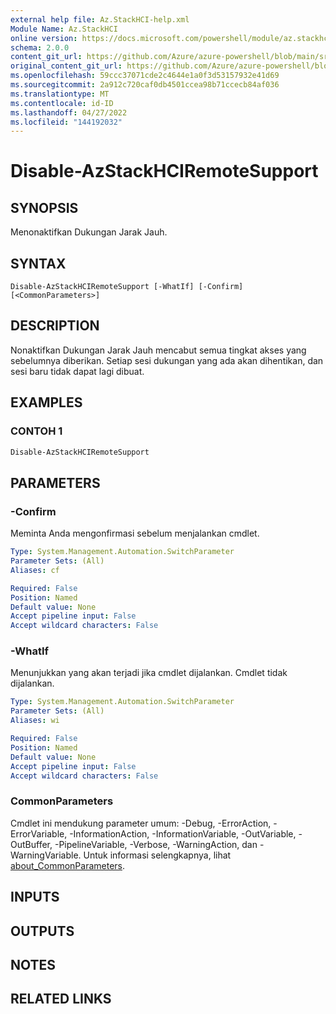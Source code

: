 ```yaml
---
external help file: Az.StackHCI-help.xml
Module Name: Az.StackHCI
online version: https://docs.microsoft.com/powershell/module/az.stackhci/disable-azstackhciremotesupport
schema: 2.0.0
content_git_url: https://github.com/Azure/azure-powershell/blob/main/src/StackHCI/help/Disable-AzStackHCIRemoteSupport.md
original_content_git_url: https://github.com/Azure/azure-powershell/blob/main/src/StackHCI/help/Disable-AzStackHCIRemoteSupport.md
ms.openlocfilehash: 59ccc37071cde2c4644e1a0f3d53157932e41d69
ms.sourcegitcommit: 2a912c720caf0db4501ccea98b71ccecb84af036
ms.translationtype: MT
ms.contentlocale: id-ID
ms.lasthandoff: 04/27/2022
ms.locfileid: "144192032"
---
```

# Disable-AzStackHCIRemoteSupport

## SYNOPSIS
Menonaktifkan Dukungan Jarak Jauh.

## SYNTAX

```
Disable-AzStackHCIRemoteSupport [-WhatIf] [-Confirm] [<CommonParameters>]
```

## DESCRIPTION
Nonaktifkan Dukungan Jarak Jauh mencabut semua tingkat akses yang sebelumnya diberikan. Setiap sesi dukungan yang ada akan dihentikan, dan sesi baru tidak dapat lagi dibuat.

## EXAMPLES

### CONTOH 1
```powershell
Disable-AzStackHCIRemoteSupport
```

## PARAMETERS

### -Confirm
Meminta Anda mengonfirmasi sebelum menjalankan cmdlet.

```yaml
Type: System.Management.Automation.SwitchParameter
Parameter Sets: (All)
Aliases: cf

Required: False
Position: Named
Default value: None
Accept pipeline input: False
Accept wildcard characters: False
```

### -WhatIf
Menunjukkan yang akan terjadi jika cmdlet dijalankan. Cmdlet tidak dijalankan.

```yaml
Type: System.Management.Automation.SwitchParameter
Parameter Sets: (All)
Aliases: wi

Required: False
Position: Named
Default value: None
Accept pipeline input: False
Accept wildcard characters: False
```

### CommonParameters
Cmdlet ini mendukung parameter umum: -Debug, -ErrorAction, -ErrorVariable, -InformationAction, -InformationVariable, -OutVariable, -OutBuffer, -PipelineVariable, -Verbose, -WarningAction, dan -WarningVariable. Untuk informasi selengkapnya, lihat [about_CommonParameters](http://go.microsoft.com/fwlink/?LinkID=113216).

## INPUTS

## OUTPUTS

## NOTES

## RELATED LINKS
